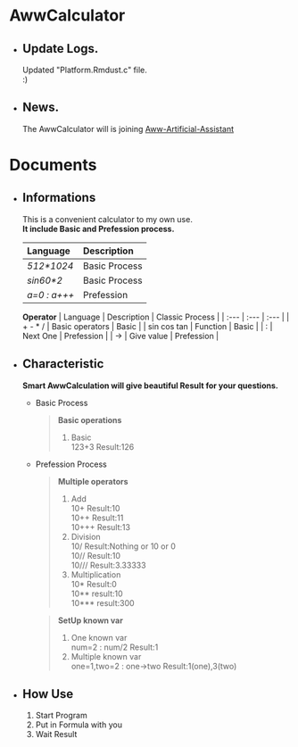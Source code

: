 # AwwCalculator  
+ ## Update Logs.  
  Updated "Platform.Rmdust.c" file.  
  :)  

+ ## News.  
  The AwwCalculator will is joining [Aww-Artificial-Assistant](https://github.com/bre97-web/Aww-Artificial-Assistant)  

# Documents  
+ ## Informations  
  This is a convenient calculator to my own use.  
  **It include Basic and Prefession process.**  
  
    | Language     | Description             |  
    | :---         | :---                    |  
    |_512*1024_    | Basic Process           |  
    |_sin60*2_     | Basic Process           |  
    |_a=0 : a+++_  | Prefession              |  
  
  **Operator**
    | Language     | Description             | Classic Process | 
    | :---         | :---                    | :---            |
    | + - * /      | Basic operators         | Basic           |
    | sin cos tan  | Function                | Basic           |
    | :            | Next One                | Prefession      |
    | ->           | Give value              | Prefession      |
 

+ ## Characteristic  
  **Smart AwwCalculation will give beautiful Result for your questions.**  
  * Basic Process  
    > **Basic operations**  
    > 1. Basic  
      123+3 Result:126  
  * Prefession Process  
    > **Multiple operators**  
    > 1. Add  
      10+ Result:10  
      10++  Result:11  
      10+++  Result:13  
    > 2. Division    
      10/ Result:Nothing or 10 or 0   
      10// Result:10   
      10/// Result:3.33333   
    > 3. Multiplication  
      10* Result:0   
      10** result:10   
      10*** result:300  
      
    > **SetUp known var**  
    > 1. One known var  
      num=2 : num/2 Result:1  
    > 2. Multiple known var  
      one=1,two=2 : one->two Result:1(one),3(two)  
  
+ ## How Use  
  1. Start Program  
  2. Put in Formula with you  
  3. Wait Result  
